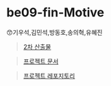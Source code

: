 # be09-fin-Motive
😙기우석,김민석,방동호,송의혁,유혜진

> [2차 산출물](https://github.com/STANL-2/Final/wiki/2%EC%B0%A8-%EC%82%B0%EC%B6%9C%EB%AC%BC)

> [프로젝트 문서](https://github.com/STANL-2/Final/wiki/STANL2%E2%80%90Final)

> [프로젝트 레포지토리](https://github.com/STANL-2/Final)
